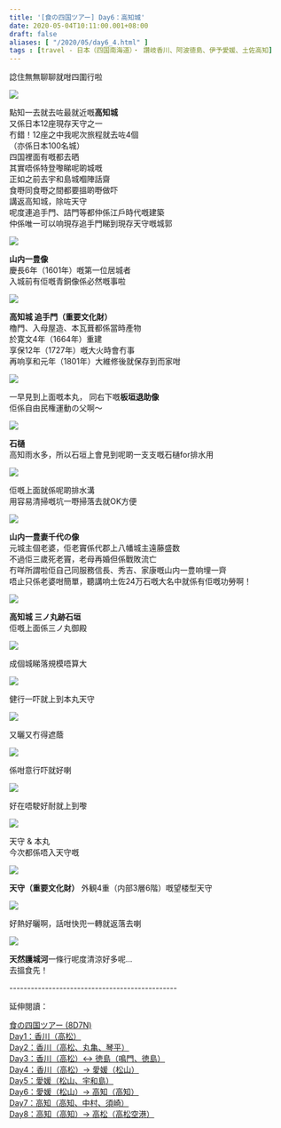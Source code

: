 ```yaml
---
title: '[食の四国ツアー] Day6：高知城'
date: 2020-05-04T10:11:00.001+08:00
draft: false
aliases: [ "/2020/05/day6_4.html" ]
tags : [travel - 日本（四国南海道）・ 讚岐香川、阿波徳島、伊予愛媛、土佐高知]
---
```


諗住無無聊聊就咁四圍行啦  

![](/images/shikoku6i.jpg)

點知一去就去咗最就近嘅**高知城**  
又係日本12座現存天守之一  
冇錯！12座之中我呢次旅程就去咗4個  
（亦係日本100名城）  
四国裡面有嘅都去晒  
其實唔係特登嚟睇呢啲城嘅  
正如之前去宇和島城嗰陣話齋  
食嘢同食嘢之間都要搵啲嘢做吓  
講返高知城，除咗天守  
呢度連追手門、詰門等都仲係江戶時代嘅建築  
仲係唯一可以响現存追手門睇到現存天守嘅城郭  

![](https://y3nfcw.ch.files.1drv.com/y4m9jBujMRJr5qz2btP1MY3-DIL5uZVzt9IEpjuasXwoCu4ySMV7x0xfmwu0nz6MpvPj8sHQHq5A3hn9bGntIlBOD2rXPoVgmGHZJaghyLub4r-rTbP3dimlAvTH4gZXklckujueyrKgDZ8ciN5YrMEaKBiTL8CrmcjxDdnfuiku2CQ1VwkNlGJ1G9YV76YEVJpbtWxZMcwwvj0n4XFCSHPrA?width=660&height=371&cropmode=none)

**山内一豊像**  
慶長6年（1601年）嘅第一位居城者  
入城前有佢嘅青銅像係必然嘅事啦  

![](https://ynnkcw.ch.files.1drv.com/y4m7EdeTJjJ2x0_FzD67LxqpoEooifsOCy7S68qd7d-xPlsRfmY3NVGpE1TMSRqBWyI01kUmaASp-IZdnyZxIeiJK84tXfogEYdfCj2YVylv5UXt9Bwo6DIUEZth2vbObyivhameErvzNuWOx345D_aZaJ6bc_l_rKRKCsLtzxzKcwRUcAiqvENKGOmmL88DCcnH2SetLdnjzFMar6483_aNQ?width=660&height=372&cropmode=none)

**高知城 追手門（重要文化財）**  
櫓門、入母屋造、本瓦葺都係當時產物  
於寛文4年（1664年）重建  
享保12年（1727年）嘅大火時會冇事  
再响享和元年（1801年）大維修後就保存到而家咁  

![](https://ynnjcw.ch.files.1drv.com/y4m_ErQxcjeQyyQxKw8u0B4-IYeOJSHi92R1WdEIrG8MadH-B_yrqiqEPhwaaB6nlmOznSN92TLekSG6pbK8sAFf19LSghecW5ipo0dbQnF94opL8NK3Wm9FaIShkLqIzeuJYvuo_SMS58TSMR584twXnK2VuYlKZ2DU2PbmSneKRlSXmFKy5xe_lBQWSLt5hk45jxYFkFpKg1h9TDo_xotyg?width=660&height=372&cropmode=none)

一早見到上面嘅本丸， 同右下嘅**板垣退助像**  
佢係自由民権運動の父啊～  

![](https://ynnicw.ch.files.1drv.com/y4mgNON5-aAFRb27m-JgW5esffcb0YYcZIhm873DR_BBzOsuIg2gxbEMOcNu0GjRv0j2IU1NbrQH26klTcIIHSdzdrnJaGIFjgFSMrPl5c_vgRPFHDWMFEt6g2YrkYzqtCcwDGx3y_4W4_njVdH2CAKnkjI6R0H-qF7kEjaFs89XF53zm4l6j9vF0Q0GF_yUCmhCW7Bl4VNLhSjkSZgGpxs0g?width=660&height=372&cropmode=none)

**石樋**  
高知雨水多，所以石垣上會見到呢啲一支支嘅石樋for排水用  

![](https://ynndcw.ch.files.1drv.com/y4ma0eD6DmvVtX5hjoX_jyBTE13mJBaR9YokLmGqzBcIMZKwO4dyUCV7-A7oqmph4hDM03IRhVc2L3nDZgNKIDigsiOq2Ig_EJjdOHUUmMRgRXhKsRgWQtfbeqMbKWNRM0bV_SgP0rTxz84yle1eH36Y5_9yxykDsOfyqDsG662xn2hjBCn3u4xl7uEQI5YIQywV_i-ghLJm5u549tRWpV50w?width=660&height=372&cropmode=none)

佢嘅上面就係呢啲排水溝  
用容易清掃嘅坑一嘢掃落去就OK方便  

![](https://ynnhcw.ch.files.1drv.com/y4mitROwysXpcLBseB5sOXH6y2xAG4icTNuRRW4Oly4gg1RFEYvouqCOJoLLgClDoQTPkrz82AvfsiXC74_md3uaCFPqLFK-lSwCljJIvFKc6WCMgI5x5KCU4QTke4N4053fICBEn39lRzgBXHGuAZr7RdVyVHBKAspdcNk7T9x9EkhjR6wp27LJXv-X9Y_f-iLOWbtIRhtFgqKMwmbxbbrbA?width=660&height=372&cropmode=none)

**山内一豊妻千代の像**  
元城主個老婆，佢老竇係代郡上八幡城主遠藤盛数  
不過佢三歲死老竇，老母再婚但係戰敗流亡  
冇咩所謂啦佢自己同服務信長、秀吉、家康嘅山内一豊响埋一齊  
唔止只係老婆咁簡單，聽講响土佐24万石嘅大名中就係有佢嘅功勞啊！  

![](https://ynngcw.ch.files.1drv.com/y4moJtq1foj8QXbZIoJKWrdN-1Fknut7Mi2iu6r8I97EhmJB7yQ3GCvi9IvR0Ti5vyzUvj0xbhC8MPpYqTWSQycIYQ-D7-fPMG8Z6_368t_lmdpF7gtDK9yXeIvYVsZb2-DYCaEC-nHqp7HJcx9zJ9EpMMVxwKx_93y_ynnljMKIL-DOBvKDYFkn7faFAcsZT0wyuzQqBJC1gpGXJcssF3Kmg?width=660&height=372&cropmode=none)

**高知城 三ノ丸跡石垣**  
佢嘅上面係三ノ丸御殿  

![](https://ynnecw.ch.files.1drv.com/y4mhDFF_Y7tLJT3Vdp9GXEqnbZbsppd5UCQ9tg3-TIr1pHChMOrj5fht-Fo8888EHa8lFegon-O3Hu4PBULl3xil1xDjtUDCp2uoXLOHWcAlJ88l6ZB3N7bam-c0MbXeBkxQUeO1TsXbxSLbUjpJtKrW4Or9GaOxmg83diOgdn5ASOW5IbvWYgT1yWgpjdMjuBxb1RZ-gLMJqwQO7R1EGMfZw?width=660&height=372&cropmode=none)

成個城睇落規模唔算大  

![](https://ynnfcw.ch.files.1drv.com/y4mgsISRcUmajVAKS00ovQPurzYasXGSuco3n-BZKHia_vbuFrMkFqdzezoSVfBFkFw6bT_MC655cKooG2nWxVOKwoAxD-8qHIBSCm8QsdGsN-7pCmmHgUNIyH400D70QT6d1bgxmHeAxx5ZHY18Jp_bNC32nQRcsHfJUEfze7RQAN7QGz3AKjXA9IFpep-HGK92NvJzFVvJ-Sj15nMOCY0VA?width=660&height=372&cropmode=none)

健行一吓就上到本丸天守  

![](https://yxnlcw.ch.files.1drv.com/y4mLAcK273m4x8NNHaR9V6YjnCn4b9wRZ12mPNIoJAHtD07T8DURk4CSpvjdbdFj1PsrcT48IzXUA2t2uk3Zs4avK7OE0r8AyxxbIYe3AJi_ZPKjOHSm5H_krLN6c6WHt75ugpkqezBKUPETqBVperGUuoM4GHNaUlxqIyF97tE9jF-OTEaDQJJGbr81_NN66SldKIrO9Lm8lDt3071NeVbzQ?width=660&height=372&cropmode=none)

又曬又冇得遮蔭  

![](https://yxnkcw.ch.files.1drv.com/y4m3o7_hNpil2qHwY1uajFL5o92ZsJi1AEkemnZLHoLFy-IX3rWYoMwU9EhCWUsiSQA19J2zJf3UIFXdqs9oPsGPvBPjg7J2BorMoqW8NIvcydXsdxB2r8BZBcLFZ-bj_nTa6YCzG0f5LeJzCJhySmaBaRhqHIG-x13ZqOJMYfE7yV5hKvBYOTDt324lNXNq6EeuXzCAiRw5HRbzYZ0DRIS6A?width=660&height=372&cropmode=none)

係咁意行吓就好喇  

![](https://yxnhcw.ch.files.1drv.com/y4muMkh1toopdYaspFXnatEgI73fpzdnOaq6rtfVh-X39qBMk2BDaVkbZGvoM5f6ChhXiSN4F2BVQjBqE-Mw9kn5uYcZAfbNNqI_OpVhaN8rGnG3_byufxuNNaHerfHjxZ3isfnmd-Dnb1oJXICe2J4P2MdDtGD6-l7vezQN_ucr-7l2R20Q2Q8TQmu2kuFyo2s74kS2frILwRJy5rYjJfb9g?width=660&height=372&cropmode=none)

好在唔駛好耐就上到嚟  

![](https://yxnecw.ch.files.1drv.com/y4mdIuRnyppKRkraii4wn8fzLIo87KS8Q2j7gVultESf5i1jOj-vHMC9piv0blE4kC2ynMhAu9ZFpACSJ7qEDu1r8QyxmVWd_5O8IxYNsK_sDNJxwcgc8FrdQ7gkHmuwyC7DnfcSiJU7i2TVJdW3DR45I0wsw-AtFLPmc8BqtKm8rzfWsByVTKoAmMOYgOPjUGfm4MYJlZobvbLMVj9BZZLPQ?width=660&height=372&cropmode=none)

天守 & 本丸  
今次都係唔入天守嘅  

![](https://0hnjcw.ch.files.1drv.com/y4mgEMYWgg37P77iycq40h7bmUYmCHohIJPAR2gbFtANFnQgRREqoUaRymc2947nskD1dhasez95JP6INzo9Dvr84NJm35bhmEgEW6f34w9Ns54QiLjXET--gc6NemhTfRPkmzQSZeKE_JP4Jc301_DNCLDaCFhByMdFMt8HbWH32zISOMUYWhlEYt22ccki4BERq9SNVbzp4qBGXaCVJiElg?width=660&height=372&cropmode=none)

**天守（重要文化財）** 外観4重（内部3層6階）嘅望楼型天守  

![](https://0hnlcw.ch.files.1drv.com/y4m_Pt3UvlK4lACd2gh1RdjZmPkKquaIM2idsZOXzcIo6MG7Sey_NM6dcyW6yn4qxJbMOthIcE_1rwsFgPMO3dcYyFgtgCqlIAW-e8_HHwNzJPvKiVe5WGtMKUlhbflWoBg5a5blGJkXiB2zzIFlVpJePcGqkOgWufI7oB3om2CffO_wHvhyJ68ZWFR0oZkrWM7aUA-ES68hxBRR6vHh1Lygg?width=660&height=371&cropmode=none)

好熱好曬啊，話咁快兜一轉就返落去喇

![](https://0hnicw.ch.files.1drv.com/y4myjV9ysaw8ZldZyJmOohhYLJEPt4rDPJMutZ0S7MjqNwCzYVkEBSC99SuH1vg6FEQ_0LzGw-zjJ2jWeMgF9fwdYx2p1DaRUEyU17uWd5KwVyFZmpAe9A7u9zH8_4096JmA6esmuzrZShfTMg2vwlGCMhuJk_MHiS-OKYP62ibmL99bH-ByvoeppvPQ5_g5ozXPf7IMHeP6iYLaCGHv9l4Xg?width=660&height=371&cropmode=none)

**天然護城河**一條行呢度清涼好多呢...  
去搵食先！ 

  
\-----------------------------------------------  
  

延伸閱讀：

[食の四国ツアー (8D7N)](https://www.hidie.net/2020/05/8d7n.html)  
[Day1：香川（高松）](https://www.hidie.net/2017/08/day1.html)  
[Day2：香川（高松、丸亀、琴平）](https://www.hidie.net/2017/08/day2.html)  
[Day3：香川（高松）↔ 徳島（鳴門、徳島）](https://www.hidie.net/2017/08/day3.html)  
[Day4：香川（高松）→ 愛媛（松山）](https://www.hidie.net/2017/08/day4.html)  
[Day5：愛媛（松山、宇和島）](https://www.hidie.net/2017/08/day5.html)  
[Day6：愛媛（松山）→ 高知（高知）](https://www.hidie.net/2017/08/day6.html)  
[Day7：高知（高知、中村、須崎）](https://www.hidie.net/2017/08/day7.html)  
[Day8：高知（高知）→ 高松（高松空港）](https://www.hidie.net/2017/08/day8.html)